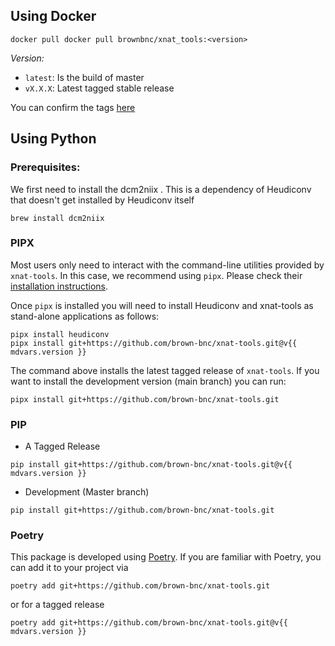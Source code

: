## Using Docker

```
docker pull docker pull brownbnc/xnat_tools:<version>
```

_Version:_

- `latest`: Is the build of master
- `vX.X.X`: Latest tagged stable release

You can confirm the tags [here](https://hub.docker.com/repository/docker/brownbnc/xnat_tools/tags?page=1)

## Using Python

### Prerequisites:

We first need to install the dcm2niix . This is a dependency of Heudiconv that doesn't get installed by Heudiconv itself

```
brew install dcm2niix
```

### PIPX

Most users only need to interact with the command-line utilities provided by `xnat-tools`. In this case, we recommend using `pipx`. Please check their [installation instructions](https://github.com/pipxproject/pipx).

Once `pipx` is installed you will need to install Heudiconv and xnat-tools as stand-alone applications as follows:

```
pipx install heudiconv
pipx install git+https://github.com/brown-bnc/xnat-tools.git@v{{ mdvars.version }}
```

The command above installs the latest tagged release of `xnat-tools`. If you want to install the development version (main branch) you can run:

```
pipx install git+https://github.com/brown-bnc/xnat-tools.git
```

### PIP

- A Tagged Release

```
pip install git+https://github.com/brown-bnc/xnat-tools.git@v{{ mdvars.version }}
```

- Development (Master branch)

```
pip install git+https://github.com/brown-bnc/xnat-tools.git
```

### Poetry

This package is developed using [Poetry](https://python-poetry.org). If you are familiar with Poetry, you can add it to your project via

```
poetry add git+https://github.com/brown-bnc/xnat-tools.git
```

or for a tagged release

```
poetry add git+https://github.com/brown-bnc/xnat-tools.git@v{{ mdvars.version }}
```

